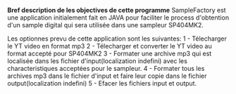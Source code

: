 **Bref description de les objectives de cette programme**
SampleFactory est une application initialement fait en JAVA pour faciliter le process d'obtention d'un sample digital qui sera utilisée dans une sampleur SP404MK2.

Les optionnes prevu de cette application sont les suivantes:
1 - Télecharger le YT video en format mp3
2 - Télecharger et converter le YT video au format accepté pour SP404MK2
3 - Formater une archive mp3 qui est localisée dans les fichier d'input(localization indefini) avec les characteristiques acceptées pour le sampleur.
4 - Formater tous les archives mp3 dans le fichier d'input et faire leur copie dans le fichier output(localization indefini)
5 - Efacer les fichiers input et output.

